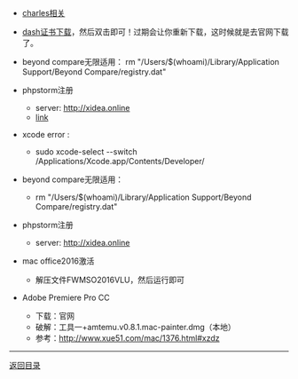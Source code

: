 * [charles相关](charles.md)

* [dash证书下载](https://kapeli.com/licenses/Dash/2015/181/A9xyvwUTgNKIjFMPNX3Uh4byRMmZgk/license.dash-license)，然后双击即可！过期会让你重新下载，这时候就是去官网下载了。

* beyond compare无限适用：
rm "/Users/$(whoami)/Library/Application Support/Beyond Compare/registry.dat"
* phpstorm注册
    * server: http://xidea.online
    * [link](https://blog.csdn.net/robin_sky/article/details/80608280)

* xcode error : 
    * sudo xcode-select --switch /Applications/Xcode.app/Contents/Developer/
* beyond compare无限适用：
    * rm "/Users/$(whoami)/Library/Application Support/Beyond Compare/registry.dat"
* phpstorm注册
    * server:   http://xidea.online
* mac office2016激活
    * 解压文件FWMSO2016VLU，然后运行即可
* Adobe Premiere Pro CC
    * 下载：官网
    * 破解：工具一+amtemu.v0.8.1.mac-painter.dmg（本地）
    * 参考：http://www.xue51.com/mac/1376.html#xzdz
********


[返回目录](../SUMMARY.md)